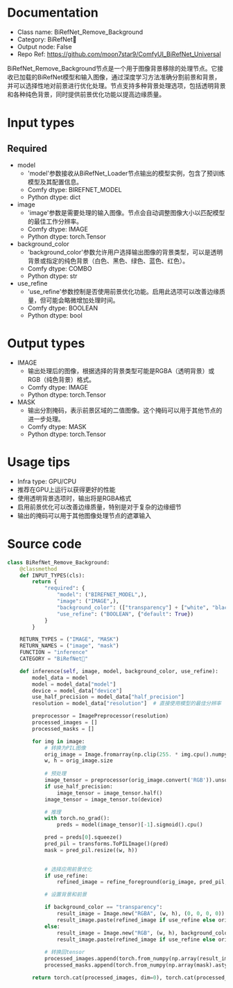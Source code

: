 # Documentation  
- Class name: BiRefNet_Remove_Background  
- Category: BiRefNet🌟  
- Output node: False 
- Repo Ref: https://github.com/moon7star9/ComfyUI_BiRefNet_Universal

BiRefNet_Remove_Background节点是一个用于图像背景移除的处理节点。它接收已加载的BiRefNet模型和输入图像，通过深度学习方法准确分割前景和背景，并可以选择性地对前景进行优化处理。节点支持多种背景处理选项，包括透明背景和各种纯色背景，同时提供前景优化功能以提高边缘质量。  

# Input types  
## Required  
- model  
    - 'model'参数接收从BiRefNet_Loader节点输出的模型实例，包含了预训练模型及其配置信息。  
    - Comfy dtype: BIREFNET_MODEL  
    - Python dtype: dict  
- image  
    - 'image'参数是需要处理的输入图像。节点会自动调整图像大小以匹配模型的最佳工作分辨率。  
    - Comfy dtype: IMAGE  
    - Python dtype: torch.Tensor  
- background_color  
    - 'background_color'参数允许用户选择输出图像的背景类型，可以是透明背景或指定的纯色背景（白色、黑色、绿色、蓝色、红色）。  
    - Comfy dtype: COMBO  
    - Python dtype: str  
- use_refine  
    - 'use_refine'参数控制是否使用前景优化功能。启用此选项可以改善边缘质量，但可能会略微增加处理时间。  
    - Comfy dtype: BOOLEAN  
    - Python dtype: bool  

# Output types  
- IMAGE  
    - 输出处理后的图像，根据选择的背景类型可能是RGBA（透明背景）或RGB（纯色背景）格式。  
    - Comfy dtype: IMAGE  
    - Python dtype: torch.Tensor  
- MASK  
    - 输出分割掩码，表示前景区域的二值图像。这个掩码可以用于其他节点的进一步处理。  
    - Comfy dtype: MASK  
    - Python dtype: torch.Tensor  

# Usage tips  
- Infra type: GPU/CPU  
- 推荐在GPU上运行以获得更好的性能  
- 使用透明背景选项时，输出将是RGBA格式  
- 启用前景优化可以改善边缘质量，特别是对于复杂的边缘细节  
- 输出的掩码可以用于其他图像处理节点的遮罩输入  

# Source code  
```python  
class BiRefNet_Remove_Background:  
    @classmethod  
    def INPUT_TYPES(cls):  
        return {  
            "required": {  
                "model": ("BIREFNET_MODEL",),  
                "image": ("IMAGE",),  
                "background_color": (["transparency"] + ["white", "black", "green", "blue", "red"], {"default": "transparency"}),
                "use_refine": ("BOOLEAN", {"default": True})  
            }  
        }  

    RETURN_TYPES = ("IMAGE", "MASK")  
    RETURN_NAMES = ("image", "mask")  
    FUNCTION = "inference"  
    CATEGORY = "BiRefNet🌟"  

    def inference(self, image, model, background_color, use_refine):  
        model_data = model  
        model = model_data["model"]  
        device = model_data["device"]  
        use_half_precision = model_data["half_precision"]  
        resolution = model_data["resolution"]  # 直接使用模型的最佳分辨率  

        preprocessor = ImagePreprocessor(resolution)  
        processed_images = []  
        processed_masks = []  

        for img in image:  
            # 转换为PIL图像  
            orig_image = Image.fromarray(np.clip(255. * img.cpu().numpy().squeeze(), 0, 255).astype(np.uint8))  
            w, h = orig_image.size  
            
            # 预处理  
            image_tensor = preprocessor(orig_image.convert('RGB')).unsqueeze(0)  
            if use_half_precision:  
                image_tensor = image_tensor.half()  
            image_tensor = image_tensor.to(device)  

            # 推理  
            with torch.no_grad():  
                preds = model(image_tensor)[-1].sigmoid().cpu()  

            pred = preds[0].squeeze()
            pred_pil = transforms.ToPILImage()(pred)
            mask = pred_pil.resize((w, h))
            

            # 选择应用前景优化  
            if use_refine:  
                refined_image = refine_foreground(orig_image, pred_pil, r=90)  # 使用固定的r值即可（实验验证过调整r值对结果影响很小） 

            # 设置背景和前景  

            if background_color == "transparency":  
                result_image = Image.new("RGBA", (w, h), (0, 0, 0, 0))  
                result_image.paste(refined_image if use_refine else orig_image, mask=mask)
            else:  
                result_image = Image.new("RGB", (w, h), background_color)  
                result_image.paste(refined_image if use_refine else orig_image, mask=mask)
            
            # 转换回tensor  
            processed_images.append(torch.from_numpy(np.array(result_image).astype(np.float32) / 255.0).unsqueeze(0)) 
            processed_masks.append(torch.from_numpy(np.array(mask).astype(np.float32) / 255.0).unsqueeze(0))  

        return torch.cat(processed_images, dim=0), torch.cat(processed_masks, dim=0)  